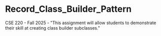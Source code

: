 # Record_Class_Builder_Pattern
CSE 220 - Fall 2025 - "This assignment will allow students to demonstrate their skill at creating class builder subclasses."
